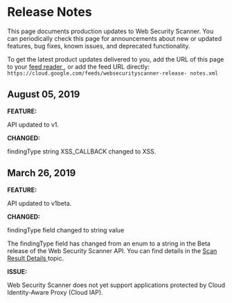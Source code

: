 #  Release Notes

This page documents production updates to Web Security Scanner. You can
periodically check this page for announcements about new or updated features,
bug fixes, known issues, and deprecated functionality.

To get the latest product updates delivered to you, add the URL of this page
to your [ feed reader
](https://wikipedia.org/wiki/Comparison_of_feed_aggregators) , or add the feed
URL directly: ` https://cloud.google.com/feeds/websecurityscanner-release-
notes.xml `

##  August 05, 2019

**FEATURE:**

API updated to v1.

**CHANGED:**

findingType string XSS_CALLBACK changed to XSS.

##  March 26, 2019

**FEATURE:**

API updated to v1beta.

**CHANGED:**

findingType field changed to string value

The findingType field has changed from an enum to a string in the Beta release
of the Web Security Scanner API. You can find details in the [ Scan Result
Details ](https://cloud.google.com/security-scanner/docs/scan-result-details)
topic.

**ISSUE:**

Web Security Scanner does not yet support applications protected by Cloud
Identity-Aware Proxy (Cloud IAP).

